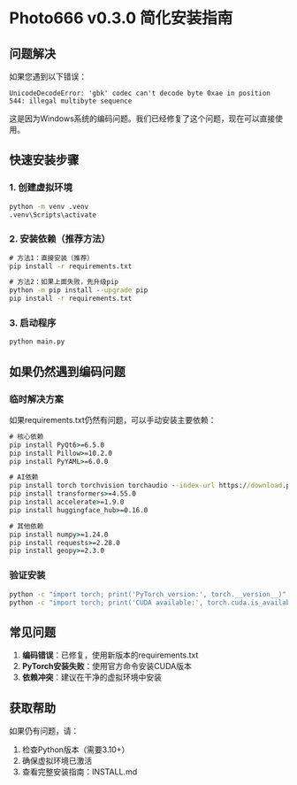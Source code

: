 # Photo666 v0.3.0 简化安装指南

## 问题解决
如果您遇到以下错误：
```
UnicodeDecodeError: 'gbk' codec can't decode byte 0xae in position 544: illegal multibyte sequence
```

这是因为Windows系统的编码问题。我们已经修复了这个问题，现在可以直接使用。

## 快速安装步骤

### 1. 创建虚拟环境
```cmd
python -m venv .venv
.venv\Scripts\activate
```

### 2. 安装依赖（推荐方法）
```cmd
# 方法1：直接安装（推荐）
pip install -r requirements.txt

# 方法2：如果上面失败，先升级pip
python -m pip install --upgrade pip
pip install -r requirements.txt
```

### 3. 启动程序
```cmd
python main.py
```

## 如果仍然遇到编码问题

### 临时解决方案
如果requirements.txt仍然有问题，可以手动安装主要依赖：

```cmd
# 核心依赖
pip install PyQt6>=6.5.0
pip install Pillow>=10.2.0
pip install PyYAML>=6.0.0

# AI依赖
pip install torch torchvision torchaudio --index-url https://download.pytorch.org/whl/cu128
pip install transformers>=4.55.0
pip install accelerate>=1.9.0
pip install huggingface_hub>=0.16.0

# 其他依赖
pip install numpy>=1.24.0
pip install requests>=2.28.0
pip install geopy>=2.3.0
```

### 验证安装
```cmd
python -c "import torch; print('PyTorch version:', torch.__version__)"
python -c "import torch; print('CUDA available:', torch.cuda.is_available())"
```

## 常见问题

1. **编码错误**：已修复，使用新版本的requirements.txt
2. **PyTorch安装失败**：使用官方命令安装CUDA版本
3. **依赖冲突**：建议在干净的虚拟环境中安装

## 获取帮助
如果仍有问题，请：
1. 检查Python版本（需要3.10+）
2. 确保虚拟环境已激活
3. 查看完整安装指南：INSTALL.md
